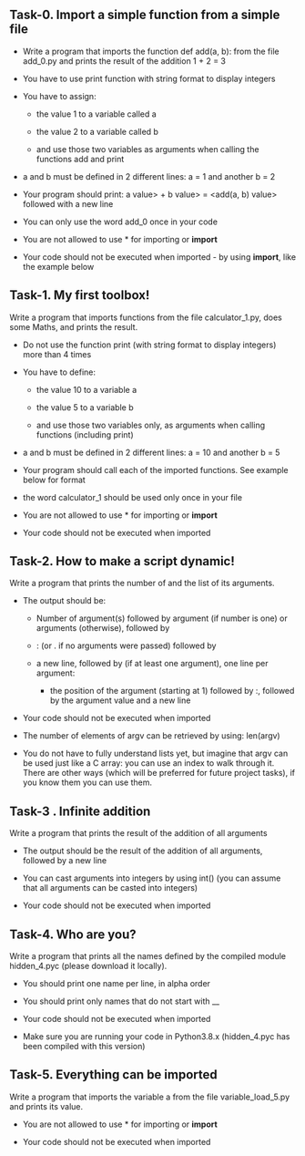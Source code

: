 ## Task-0. Import a simple function from a simple file

 - Write a program that imports the function def add(a, b): from the file add_0.py and prints the result of the addition 1 + 2 = 3

 - You have to use print function with string format to display integers

 - You have to assign:

	- the value 1 to a variable called a

	- the value 2 to a variable called b

	- and use those two variables as arguments when calling the functions add and print

 - a and b must be defined in 2 different lines: a = 1 and another b = 2

 - Your program should print: a value> + b value> = <add(a, b) value> followed with a new line

 - You can only use the word add_0 once in your code

 - You are not allowed to use * for importing or __import__

 - Your code should not be executed when imported - by using __import__, like the example below




## Task-1. My first toolbox!

Write a program that imports functions from the file calculator_1.py, does some Maths, and prints the result.

 - Do not use the function print (with string format to display integers) more than 4 times

 - You have to define:

	- the value 10 to a variable a

	- the value 5 to a variable b

	- and use those two variables only, as arguments when calling functions (including print)

 - a and b must be defined in 2 different lines: a = 10 and another b = 5

 - Your program should call each of the imported functions. See example below for format

 - the word calculator_1 should be used only once in your file

 - You are not allowed to use * for importing or __import__

 - Your code should not be executed when imported


## Task-2. How to make a script dynamic!

Write a program that prints the number of and the list of its arguments.

 - The output should be:
	- Number of argument(s) followed by argument (if number is one) or arguments (otherwise), followed by
	- : (or . if no arguments were passed) followed by
	
	- a new line, followed by (if at least one argument),
one line per argument:
		
		- the position of the argument (starting at 1) followed by :, followed by the argument value and a new line

 - Your code should not be executed when imported

 - The number of elements of argv can be retrieved by using: len(argv)

 - You do not have to fully understand lists yet, but imagine that argv can be used just like a C array: you can use an index to walk through it. There are other ways (which will be preferred for future project tasks), if you know them you can use them.


## Task-3 . Infinite addition

Write a program that prints the result of the addition of all arguments

 - The output should be the result of the addition of all arguments, followed by a new line

 - You can cast arguments into integers by using int() (you can assume that all arguments can be casted into integers)

 - Your code should not be executed when imported


## Task-4. Who are you?

Write a program that prints all the names defined by the compiled module hidden_4.pyc (please download it locally).

 - You should print one name per line, in alpha order

 - You should print only names that do not start with __

 - Your code should not be executed when imported

 - Make sure you are running your code in Python3.8.x (hidden_4.pyc has been compiled with this version)


## Task-5. Everything can be imported

Write a program that imports the variable a from the file variable_load_5.py and prints its value.

 - You are not allowed to use * for importing or __import__

 - Your code should not be executed when imported



